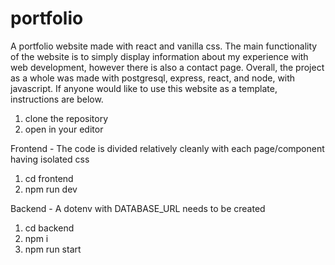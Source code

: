 # portfolio
A portfolio website made with react and vanilla css. 
The main functionality of the website is to simply display information about my experience with web development, however there is also a contact page.
Overall, the project as a whole was made with postgresql, express, react, and node, with javascript. 
If anyone would like to use this website as a template, instructions are below.

1. clone the repository
2. open in your editor

Frontend - The code is divided relatively cleanly with each page/component having isolated css
1. cd frontend
2. npm run dev

Backend - A dotenv with DATABASE_URL needs to be created

1. cd backend
2. npm i
3. npm run start

